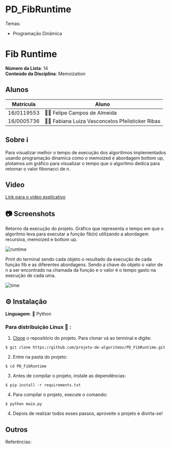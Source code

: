 # PD_FibRuntime

Temas:

- Programação Dinâmica

# Fib Runtime

**Número da Lista**: 14<br>
**Conteúdo da Disciplina**:  Memoization <br>

## Alunos

| Matrícula  | Aluno                                           |
| ---------- | ----------------------------------------------- |
| 16/0119553 | 👨‍💻 Felipe Campos de Almeida                     |
| 16/0005736 | 👩‍💻 Fabiana Luiza Vasconcelos Pfeilsticker Ribas |

## Sobre ℹ️

Para visualizar melhor o tempo de execução dos algoritimos implementados usando programação dinamica como o memoized e abordagem bottom up, plotamos um gráfico para visualizar o tempo que o algoritmo dedica para retornar o valor fibonacci de n.

## Video
[Link para o video explicativo]()

## 📷 Screenshots

Retorno da execução do projeto. Gráfico que representa o tempo em que o algoritmo leva para executar a função fib(n) utilizando a abordagem recursiva, memoized e bottom up.

![runtime](img/)

Print do terminal sendo cada objeto o resultado da execução de cada função fib e as diferentes abordagens. Sendo a chave do objeto o valor de n a ser encontrado na chamada da função e o valor é o tempo gasto na execução de cada uma.

![time](img/)

## ⚙️ Instalação

**Linguagem**: 🐍 Python<br>

### Para distribuição Linux 🐧 :

1. [Clone](https://help.github.com/en/articles/cloning-a-repository) o repositório do projeto. Para clonar vá ao terminal e digite:

```
$ git clone https://github.com/projeto-de-algoritmos/PD_FibRuntime.git
```

2. Entre na pasta do projeto:

```
$ cd PD_FibRuntime
```

3. Antes de compilar o projeto, instale as dependências:

```
$ pip install -r requirements.txt
```

4. Para compilar o projeto, execute o comando:

```
$ python main.py
```

4. Depois de realizar todos esses passos, aproveite o projeto e divirta-se!

## Outros

Referências: []()
